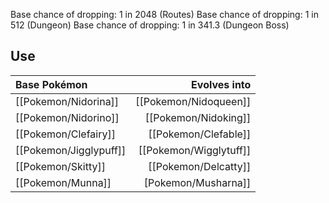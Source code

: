 Base chance of dropping: 1 in 2048 (Routes)
Base chance of dropping: 1 in 512 (Dungeon)
Base chance of dropping: 1 in 341.3 (Dungeon Boss)
## Use
Base Pokémon |Evolves into
:--- | ---:
[[Pokemon/Nidorina]] |[[Pokemon/Nidoqueen]]
[[Pokemon/Nidorino]] |[[Pokemon/Nidoking]]
[[Pokemon/Clefairy]] |[[Pokemon/Clefable]]
[[Pokemon/Jigglypuff]] |[[Pokemon/Wigglytuff]]
[[Pokemon/Skitty]] |[[Pokemon/Delcatty]]
[[Pokemon/Munna]] |[Pokemon/Musharna]]